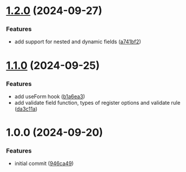 # [1.2.0](https://github.com/VatsalDave2102/react-ts-form-library/compare/v1.1.0...v1.2.0) (2024-09-27)


### Features

* add support for nested and dynamic fields ([a741bf2](https://github.com/VatsalDave2102/react-ts-form-library/commit/a741bf2483c90d5b4f52157d1072f39c2221c13a))

# [1.1.0](https://github.com/VatsalDave2102/react-ts-form-library/compare/v1.0.0...v1.1.0) (2024-09-25)


### Features

* add useForm hook ([b1a6ea3](https://github.com/VatsalDave2102/react-ts-form-library/commit/b1a6ea3f3b98e0e7ac64b41361e77351e6cb7fb3))
* add validate field function, types of register options and validate rule ([da3c11a](https://github.com/VatsalDave2102/react-ts-form-library/commit/da3c11a9c3b67360eaac8a03db2f2a7de7a1060f))

# 1.0.0 (2024-09-20)


### Features

* initial commit ([946ca49](https://github.com/VatsalDave2102/react-ts-form-library/commit/946ca49e7b787d90e25eecda7898b923177bc819))
